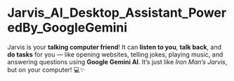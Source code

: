 # Jarvis_AI_Desktop_Assistant_PoweredBy_GoogleGemini
Jarvis is your **talking computer friend**! It can **listen to you**, **talk back**, and **do tasks** for you — like opening websites, telling jokes, playing music, and answering questions using **Google Gemini AI**.  It’s just like *Iron Man’s Jarvis*, but on your computer! 💻✨
